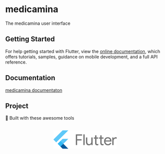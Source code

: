 # medicamina

The medicamina user interface

## Getting Started

For help getting started with Flutter, view the [online documentation](https://flutter.dev/docs), which offers tutorials, samples, guidance on mobile development, and a full API reference.

## Documentation

[medicamina documentaton](https://medicamina.github.io)

## Project 

🔨 Built with these awesome tools

<br />

<div align="center">
  <a href="https://flutter.dev"><img src="https://raw.githubusercontent.com/medicamina/.github/main/assets/flutter.png" width="200" /></a>
  <!-- &nbsp;&nbsp;&nbsp;&nbsp;&nbsp;&nbsp;&nbsp;&nbsp; -->
  <!-- <a href="https://supabase.com"><img src="https://raw.githubusercontent.com/medicamina/.github/main/assets/supabase.png" width="270" /></a> -->
</div>
